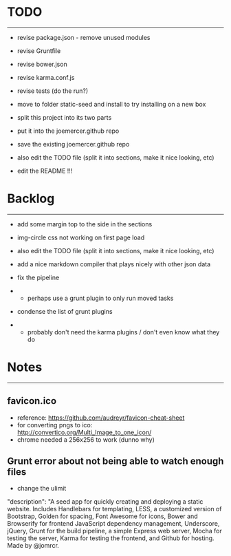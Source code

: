 # TODO
________

- revise package.json - remove unused modules
- revise Gruntfile
- revise bower.json
- revise karma.conf.js
- revise tests (do the run?)

- move to folder static-seed and install to try installing on a new box


- split this project into its two parts
- put it into the joemercer.github repo
- save the existing joemercer.github repo

- also edit the TODO file (split it into sections, make it nice looking, etc)
- edit the README !!!



# Backlog
___________

- add some margin top to the side in the sections
- img-circle css not working on first page load



- also edit the TODO file (split it into sections, make it nice looking, etc)
- add a nice markdown compiler that plays nicely with other json data
- fix the pipeline
- - perhaps use a grunt plugin to only run moved tasks
- condense the list of grunt plugins
- - probably don't need the karma plugins / don't even know what they do



# Notes
_________

## favicon.ico
- reference: https://github.com/audreyr/favicon-cheat-sheet
- for converting pngs to ico: http://convertico.org/Multi_Image_to_one_icon/
- chrome needed a 256x256 to work (dunno why)

## Grunt error about not being able to watch enough files
- change the ulimit




"description": "A seed app for quickly creating and deploying a static website. Includes Handlebars for templating, LESS, a customized version of Bootstrap, Golden for spacing, Font Awesome for icons, Bower and Browserify for frontend JavaScript dependency management, Underscore, jQuery, Grunt for the build pipeline, a simple Express web server, Mocha for testing the server, Karma for testing the frontend, and Github for hosting. Made by @jomrcr.